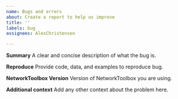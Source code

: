 ```yaml
---
name: Bugs and errors
about: Create a report to help us improve
title: ''
labels: bug
assignees: AlexChristensen

---
```


**Summary**
A clear and concise description of what the bug is.

**Reproduce**
Provide code, data, and examples to reproduce bug.

**NetworkToolbox Version**
Version of NetworkToolbox you are using.

**Additional context**
Add any other context about the problem here.
